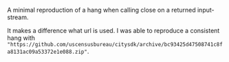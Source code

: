 A minimal reproduction of a hang when calling close on a returned input-stream.

It makes a difference what url is used. I was able to reproduce a consistent hang with `"https://github.com/uscensusbureau/citysdk/archive/bc93425d47508741c8fa8131ac09a53372e1e088.zip"`.
